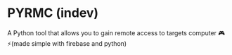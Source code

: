# PYRMC (indev)
A Python tool that allows you to gain remote access to targets computer 🎮 ⚡(made simple with firebase and python)
